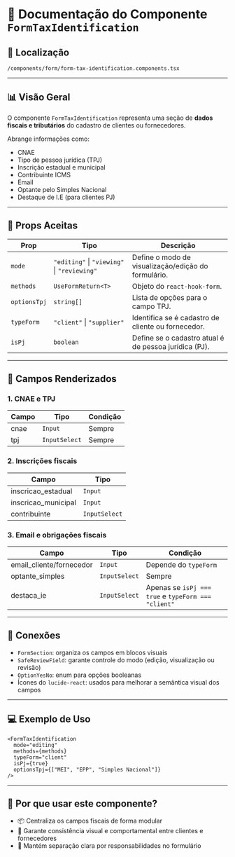 # 📁 Documentação do Componente `FormTaxIdentification`

## 📁 Localização
`/components/form/form-tax-identification.components.tsx`

---

## 📊 Visão Geral

O componente `FormTaxIdentification` representa uma seção de **dados fiscais e tributários** do cadastro de clientes ou fornecedores.

Abrange informações como:
- CNAE
- Tipo de pessoa jurídica (TPJ)
- Inscrição estadual e municipal
- Contribuinte ICMS
- Email
- Optante pelo Simples Nacional
- Destaque de I.E (para clientes PJ)

---

## 🧩 Props Aceitas

| Prop         | Tipo                                               | Descrição                                                                 |
|--------------|----------------------------------------------------|---------------------------------------------------------------------------|
| `mode`       | `"editing"` \| `"viewing"` \| `"reviewing"`       | Define o modo de visualização/edição do formulário.                      |
| `methods`    | `UseFormReturn<T>`                                | Objeto do `react-hook-form`.                                             |
| `optionsTpj` | `string[]`                                        | Lista de opções para o campo TPJ.                                        |
| `typeForm`   | `"client"` \| `"supplier"`                         | Identifica se é cadastro de cliente ou fornecedor.                       |
| `isPj`       | `boolean`                                          | Define se o cadastro atual é de pessoa jurídica (PJ).                    |

---

## 🧠 Campos Renderizados

### 1. CNAE e TPJ
| Campo | Tipo         | Condição |
|-------|--------------|----------|
| cnae  | `Input`      | Sempre   |
| tpj   | `InputSelect`| Sempre   |

### 2. Inscrições fiscais
| Campo                | Tipo         |
|----------------------|--------------|
| inscricao_estadual   | `Input`      |
| inscricao_municipal  | `Input`      |
| contribuinte         | `InputSelect`|

### 3. Email e obrigações fiscais
| Campo                | Tipo         | Condição |
|----------------------|--------------|----------|
| email_cliente/fornecedor | `Input` | Depende do `typeForm` |
| optante_simples      | `InputSelect`| Sempre   |
| destaca_ie           | `InputSelect`| Apenas se `isPj === true` e `typeForm === "client"` |

---

## 🔗 Conexões

- `FormSection`: organiza os campos em blocos visuais
- `SafeReviewField`: garante controle do modo (edição, visualização ou revisão)
- `OptionYesNo`: enum para opções booleanas
- Ícones do `lucide-react`: usados para melhorar a semântica visual dos campos

---

## 💻 Exemplo de Uso

```tsx
<FormTaxIdentification
  mode="editing"
  methods={methods}
  typeForm="client"
  isPj={true}
  optionsTpj={["MEI", "EPP", "Simples Nacional"]}
/>
```

---

## 🧠 Por que usar este componente?

- 📦 Centraliza os campos fiscais de forma modular
- 🔄 Garante consistência visual e comportamental entre clientes e fornecedores
- 🧱 Mantém separação clara por responsabilidades no formulário
